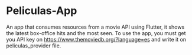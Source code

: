 # Peliculas-App
An app that consumes resources from a movie API using Flutter, it shows the latest box-office hits and the most seen.
To use the app, you must get you API key on https://www.themoviedb.org/?language=es and write it on peliculas_provider file.
